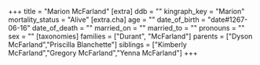 +++
title = "Marion McFarland"
[extra]
ddb = ""
kingraph_key = "Marion"
mortality_status = "Alive"
[extra.cha]
age = ""
date_of_birth = "date#1267-06-16"
date_of_death = ""
married_on = ""
married_to = ""
pronouns = ""
sex = ""
[taxonomies]
families = ["Durant", "McFarland"]
parents = ["Dyson McFarland","Priscilla Blanchette"]
siblings = ["Kimberly McFarland","Gregory McFarland","Yenna McFarland"]
+++

